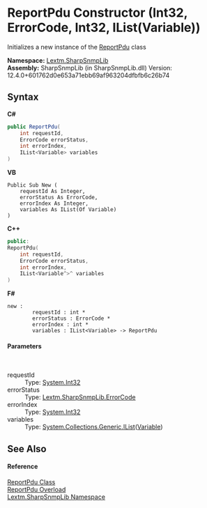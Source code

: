 # ReportPdu Constructor (Int32, ErrorCode, Int32, IList(Variable))
 

Initializes a new instance of the <a href="T_Lextm_SharpSnmpLib_ReportPdu">ReportPdu</a> class

**Namespace:**&nbsp;<a href="N_Lextm_SharpSnmpLib">Lextm.SharpSnmpLib</a><br />**Assembly:**&nbsp;SharpSnmpLib (in SharpSnmpLib.dll) Version: 12.4.0+601762d0e653a71ebb69af963204dfbfb6c26b74

## Syntax

**C#**<br />
``` C#
public ReportPdu(
	int requestId,
	ErrorCode errorStatus,
	int errorIndex,
	IList<Variable> variables
)
```

**VB**<br />
``` VB
Public Sub New ( 
	requestId As Integer,
	errorStatus As ErrorCode,
	errorIndex As Integer,
	variables As IList(Of Variable)
)
```

**C++**<br />
``` C++
public:
ReportPdu(
	int requestId, 
	ErrorCode errorStatus, 
	int errorIndex, 
	IList<Variable^>^ variables
)
```

**F#**<br />
``` F#
new : 
        requestId : int * 
        errorStatus : ErrorCode * 
        errorIndex : int * 
        variables : IList<Variable> -> ReportPdu
```


#### Parameters
&nbsp;<dl><dt>requestId</dt><dd>Type: <a href="https://docs.microsoft.com/dotnet/api/system.int32" target="_blank" rel="noopener noreferrer">System.Int32</a><br /></dd><dt>errorStatus</dt><dd>Type: <a href="T_Lextm_SharpSnmpLib_ErrorCode">Lextm.SharpSnmpLib.ErrorCode</a><br /></dd><dt>errorIndex</dt><dd>Type: <a href="https://docs.microsoft.com/dotnet/api/system.int32" target="_blank" rel="noopener noreferrer">System.Int32</a><br /></dd><dt>variables</dt><dd>Type: <a href="https://docs.microsoft.com/dotnet/api/system.collections.generic.ilist-1" target="_blank" rel="noopener noreferrer">System.Collections.Generic.IList</a>(<a href="T_Lextm_SharpSnmpLib_Variable">Variable</a>)<br /></dd></dl>

## See Also


#### Reference
<a href="T_Lextm_SharpSnmpLib_ReportPdu">ReportPdu Class</a><br /><a href="Overload_Lextm_SharpSnmpLib_ReportPdu__ctor">ReportPdu Overload</a><br /><a href="N_Lextm_SharpSnmpLib">Lextm.SharpSnmpLib Namespace</a><br />
